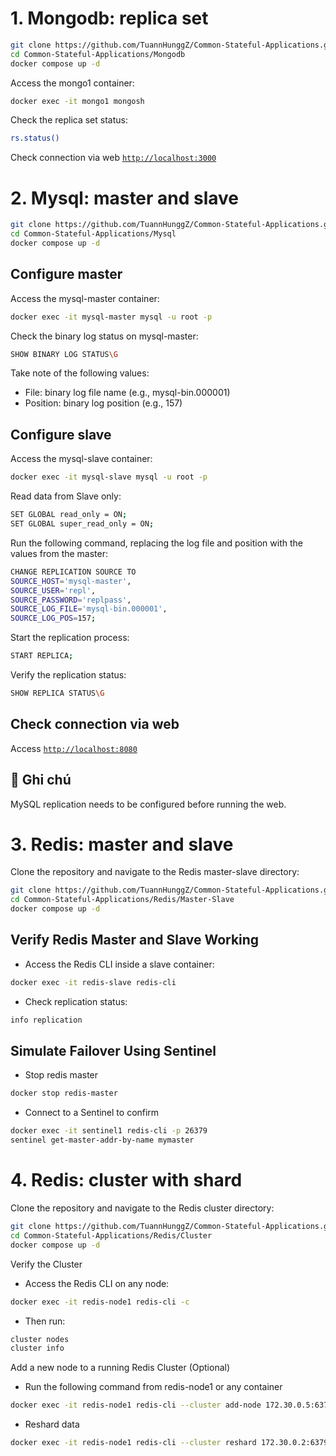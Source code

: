 # 1. Mongodb: replica set
```bash
git clone https://github.com/TuannHunggZ/Common-Stateful-Applications.git
cd Common-Stateful-Applications/Mongodb
docker compose up -d
```
Access the mongo1 container:
```bash
docker exec -it mongo1 mongosh
```
Check the replica set status:
```bash
rs.status()
```
Check connection via web [`http://localhost:3000`](http://localhost:3000)
# 2. Mysql: master and slave
```bash
git clone https://github.com/TuannHunggZ/Common-Stateful-Applications.git
cd Common-Stateful-Applications/Mysql
docker compose up -d
```
## Configure master
Access the mysql-master container:
```bash
docker exec -it mysql-master mysql -u root -p
```
Check the binary log status on mysql-master:
```bash
SHOW BINARY LOG STATUS\G
```
Take note of the following values:
- File: binary log file name (e.g., mysql-bin.000001)
- Position: binary log position (e.g., 157)
## Configure slave
Access the mysql-slave container:
```bash
docker exec -it mysql-slave mysql -u root -p
```
Read data from Slave only:
```bash
SET GLOBAL read_only = ON;
SET GLOBAL super_read_only = ON;
```
Run the following command, replacing the log file and position with the values from the master:
```bash
CHANGE REPLICATION SOURCE TO
SOURCE_HOST='mysql-master',
SOURCE_USER='repl',
SOURCE_PASSWORD='replpass',
SOURCE_LOG_FILE='mysql-bin.000001',
SOURCE_LOG_POS=157;
```
Start the replication process:
```bash
START REPLICA;
```
Verify the replication status:
```bash
SHOW REPLICA STATUS\G
```
## Check connection via web 
Access [`http://localhost:8080`](http://localhost:8080)
## 📌 Ghi chú
MySQL replication needs to be configured before running the web.

# 3. Redis: master and slave
Clone the repository and navigate to the Redis master-slave directory:
```bash
git clone https://github.com/TuannHunggZ/Common-Stateful-Applications.git
cd Common-Stateful-Applications/Redis/Master-Slave
docker compose up -d
```
## Verify Redis Master and Slave Working
- Access the Redis CLI inside a slave container:
```bash
docker exec -it redis-slave redis-cli
```
- Check replication status:
```bash
info replication
```
## Simulate Failover Using Sentinel
- Stop redis master
```bash
docker stop redis-master
```
- Connect to a Sentinel to confirm
```bash
docker exec -it sentinel1 redis-cli -p 26379
sentinel get-master-addr-by-name mymaster
```

# 4. Redis: cluster with shard
Clone the repository and navigate to the Redis cluster directory:
```bash
git clone https://github.com/TuannHunggZ/Common-Stateful-Applications.git
cd Common-Stateful-Applications/Redis/Cluster
docker compose up -d
```
Verify the Cluster
- Access the Redis CLI on any node:
```bash
docker exec -it redis-node1 redis-cli -c
```
- Then run:
```bash
cluster nodes
cluster info
```
Add a new node to a running Redis Cluster (Optional)
- Run the following command from redis-node1 or any container
```bash
docker exec -it redis-node1 redis-cli --cluster add-node 172.30.0.5:6379 172.30.0.2:6379
```
- Reshard data
```bash
docker exec -it redis-node1 redis-cli --cluster reshard 172.30.0.2:6379
```
